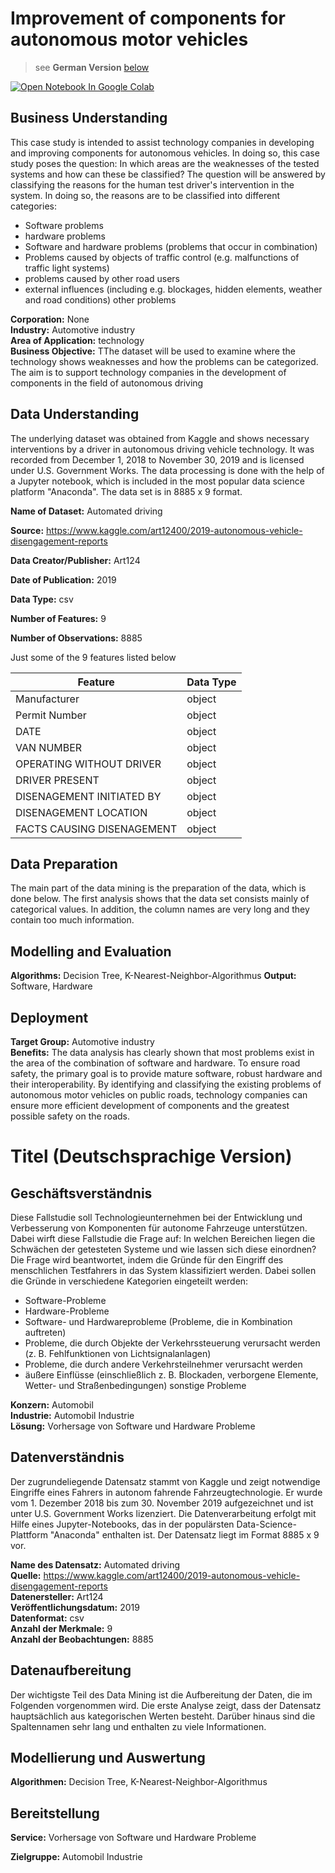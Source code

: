 # Improvement of components for autonomous motor vehicles
>see __German Version__ [below](#German_version)

<a href="https://colab.research.google.com/github/AlexRossmann/machine-learning-services/blob/main/Automotive/Improvement%20of%20components%20for%20autonomous%20motor%20vehicles/notebook.ipynb"><img src="https://colab.research.google.com/assets/colab-badge.svg" alt="Open Notebook In Google Colab"/></a>  



## Business Understanding

This case study is intended to assist technology companies in developing and improving components for autonomous vehicles. In doing so, this case study poses the question: In which areas are the weaknesses of the tested systems and how can these be classified? The question will be answered by classifying the reasons for the human test driver's intervention in the system. In doing so, the reasons are to be classified into different categories:
  - Software problems
  - hardware problems
  - Software and hardware problems (problems that occur in combination)
  - Problems caused by objects of traffic control (e.g. malfunctions of traffic light systems)
  - problems caused by other road users
  - external influences (including e.g. blockages, hidden elements, weather and road conditions)
other problems


__Corporation:__   None  
__Industry:__   Automotive industry  
__Area of Application:__  technology  
__Business Objective:__   TThe dataset will be used to examine where the technology shows weaknesses and how the problems can be categorized. The aim is to support technology companies in the development of components in the field of autonomous driving  

## Data Understanding

The underlying dataset was obtained from Kaggle and shows necessary interventions by a driver in autonomous driving vehicle technology. It was recorded from December 1, 2018 to November 30, 2019 and is licensed under U.S. Government Works. The data processing is done with the help of a Jupyter notebook, which is included in the most popular data science platform "Anaconda". The data set is in 8885 x 9 format.


__Name of Dataset:__  Automated driving

__Source:__  https://www.kaggle.com/art12400/2019-autonomous-vehicle-disengagement-reports 

__Data Creator/Publisher:__  Art124

__Date of Publication:__  2019

__Data Type:__   csv  

__Number of Features:__  9  

__Number of Observations:__  8885  

Just some of the 9 features listed below  

| Feature  | Data Type|
|-----|------|
|Manufacturer                               |object|
|Permit Number                              |object|
|DATE                                       |object|
|VAN NUMBER                                 |object|
|OPERATING WITHOUT DRIVER                   |object|
|DRIVER PRESENT                             |object|
|DISENAGEMENT INITIATED BY                  |object|
|DISENAGEMENT LOCATION                      |object|
|FACTS CAUSING DISENAGEMENT                 |object|
  



## Data Preparation

The main part of the data mining is the preparation of the data, which is done below.
The first analysis shows that the data set consists mainly of categorical values. In addition, the column names are very long and they contain too much information.

## Modelling and Evaluation

__Algorithms:__   Decision Tree, K-Nearest-Neighbor-Algorithmus
__Output:__  Software, Hardware  


## Deployment

__Target Group:__  Automotive industry   
__Benefits:__  The data analysis has clearly shown that most problems exist in the area of the combination of software and hardware. To ensure road safety, the primary goal is to provide mature software, robust hardware and their interoperability.
By identifying and classifying the existing problems of autonomous motor vehicles on public roads, technology companies can ensure more efficient development of components and the greatest possible safety on the roads.


  


<a id="German_version"></a> 

# Titel (Deutschsprachige Version)  

## Geschäftsverständnis
Diese Fallstudie soll Technologieunternehmen bei der Entwicklung und Verbesserung von Komponenten für autonome Fahrzeuge unterstützen. Dabei wirft diese Fallstudie die Frage auf: In welchen Bereichen liegen die Schwächen der getesteten Systeme und wie lassen sich diese einordnen? Die Frage wird beantwortet, indem die Gründe für den Eingriff des menschlichen Testfahrers in das System klassifiziert werden. Dabei sollen die Gründe in verschiedene Kategorien eingeteilt werden:
  - Software-Probleme
  - Hardware-Probleme
  - Software- und Hardwareprobleme (Probleme, die in Kombination auftreten)
  - Probleme, die durch Objekte der Verkehrssteuerung verursacht werden (z. B. Fehlfunktionen von Lichtsignalanlagen)
  - Probleme, die durch andere Verkehrsteilnehmer verursacht werden
  - äußere Einflüsse (einschließlich z. B. Blockaden, verborgene Elemente, Wetter- und Straßenbedingungen)
sonstige Probleme




__Konzern:__  Automobil   
__Industrie:__  Automobil Industrie  
__Lösung:__  Vorhersage von Software und Hardware Probleme  

## Datenverständnis

Der zugrundeliegende Datensatz stammt von Kaggle und zeigt notwendige Eingriffe eines Fahrers in autonom fahrende Fahrzeugtechnologie. Er wurde vom 1. Dezember 2018 bis zum 30. November 2019 aufgezeichnet und ist unter U.S. Government Works lizenziert. Die Datenverarbeitung erfolgt mit Hilfe eines Jupyter-Notebooks, das in der populärsten Data-Science-Plattform "Anaconda" enthalten ist. Der Datensatz liegt im Format 8885 x 9 vor.

__Name des Datensatz:__  Automated driving   
__Quelle:__  https://www.kaggle.com/art12400/2019-autonomous-vehicle-disengagement-reports   
__Datenersteller:__   Art124  
__Veröffentlichungsdatum:__  2019  
__Datenformat:__   csv    
__Anzahl der Merkmale:__  9  
__Anzahl der Beobachtungen:__  8885  

## Datenaufbereitung
  Der wichtigste Teil des Data Mining ist die Aufbereitung der Daten, die im Folgenden vorgenommen wird.
Die erste Analyse zeigt, dass der Datensatz hauptsächlich aus kategorischen Werten besteht. Darüber hinaus sind die Spaltennamen sehr lang und enthalten zu viele Informationen.



## Modellierung und Auswertung

__Algorithmen:__  Decision Tree, K-Nearest-Neighbor-Algorithmus




## Bereitstellung

__Service:__  Vorhersage von Software und Hardware Probleme

__Zielgruppe:__  Automobil Industrie 

